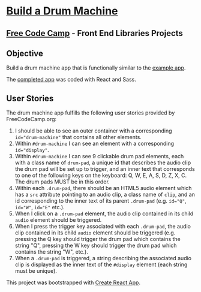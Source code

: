 # [Build a Drum Machine](https://learn.freecodecamp.org/front-end-libraries/front-end-libraries-projects/build-a-drum-machine)

## [Free Code Camp](https://www.freecodecamp.org) - Front End Libraries Projects

## Objective

Build a drum machine app that is functionally similar to the [example app](https://codepen.io/freeCodeCamp/full/MJyNMd).

The [completed app](https://www.github.com/sinhaDroid) was coded with React and Sass.

## User Stories

The drum machine app fulfills the following user stories provided by FreeCodeCamp.org:

1. I should be able to see an outer container with a corresponding `id="drum-machine"` that contains all other elements.
2. Within `#drum-machine` I can see an element with a corresponding `id="display"`.
3. Within `#drum-machine` I can see 9 clickable drum pad elements, each with a class name of `drum-pad`, a unique id that describes the audio clip the drum pad will be set up to trigger, and an inner text that corresponds to one of the following keys on the keyboard: Q, W, E, A, S, D, Z, X, C. The drum pads MUST be in this order.
4. Within each `.drum-pad`, there should be an HTML5 audio element which has a `src` attribute pointing to an audio clip, a class name of `clip`, and an id corresponding to the inner text of its parent `.drum-pad` (e.g. `id="Q"`, `id="W"`, `id="E"` etc.).
5. When I click on a `.drum-pad` element, the audio clip contained in its child `audio` element should be triggered.
6. When I press the trigger key associated with each `.drum-pad`, the audio clip contained in its child `audio` element should be triggered (e.g. pressing the Q key should trigger the drum pad which contains the string "Q", pressing the W key should trigger the drum pad which contains the string "W", etc.).
7. When a `.drum-pad` is triggered, a string describing the associated audio clip is displayed as the inner text of the `#display` element (each string must be unique).

This project was bootstrapped with [Create React App](https://github.com/facebookincubator/create-react-app).
